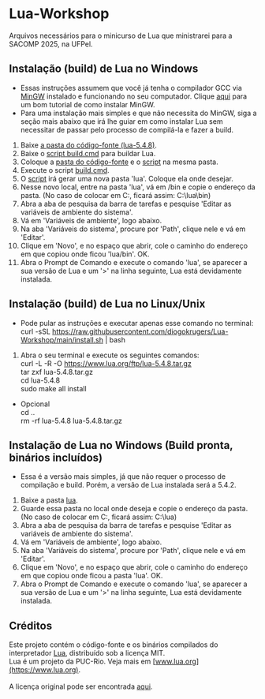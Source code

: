 # Lua-Workshop
Arquivos necessários para o minicurso de Lua que ministrarei para a SACOMP 2025, na UFPel.

## Instalação (build) de Lua no Windows
- Essas instruções assumem que você já tenha o compilador GCC via [MinGW](https://sourceforge.net/projects/mingw) instalado e funcionando no seu computador. Clique [aqui](https://www.youtube.com/watch?v=rUmfHM1JwLc) para um bom tutorial de como instalar MinGW. <br>
- Para uma instalação mais simples e que não necessita do MinGW, siga a seção mais abaixo que irá lhe guiar em como instalar Lua sem necessitar de passar pelo processo de compilá-la e fazer a build. <br>
1. Baixe [a pasta do código-fonte (lua-5.4.8)](lua-5.4.8). <br>
2. Baixe o [script build.cmd](build.cmd) para buildar Lua. <br>
3. Coloque a [pasta do código-fonte](lua-5.4.8) e o [script](build.cmd) na mesma pasta. <br>
4. Execute o script [build.cmd](build.cmd). <br>
5. O [script](build.cmd) irá gerar uma nova pasta 'lua'. Coloque ela onde desejar. <br>
6. Nesse novo local, entre na pasta 'lua', vá em /bin e copie o endereço da pasta. (No caso de colocar em C:, ficará assim: C:\lua\bin) <br>
7. Abra a aba de pesquisa da barra de tarefas e pesquise 'Editar as variáveis de ambiente do sistema'. <br>
8. Vá em 'Variáveis de ambiente', logo abaixo. <br>
9. Na aba 'Variáveis do sistema', procure por 'Path', clique nele e vá em 'Editar'. <br>
10. Clique em 'Novo', e no espaço que abrir, cole o caminho do endereço em que copiou onde ficou 'lua/bin'. OK. <br>
11. Abra o Prompt de Comando e execute o comando 'lua', se aparecer a sua versão de Lua e um '>' na linha seguinte, Lua está devidamente instalada. <br>

## Instalação (build) de Lua no Linux/Unix
- Pode pular as instruções e executar apenas esse comando no terminal:<br>curl -sSL https://raw.githubusercontent.com/diogokrugers/Lua-Workshop/main/install.sh | bash <br>
1. Abra o seu terminal e execute os seguintes comandos: <br>
curl -L -R -O https://www.lua.org/ftp/lua-5.4.8.tar.gz <br>
tar zxf lua-5.4.8.tar.gz <br>
cd lua-5.4.8 <br> 
sudo make all install <br>
- Opcional <br>
cd .. <br>
rm -rf lua-5.4.8 lua-5.4.8.tar.gz <br>

## Instalação de Lua no Windows (Build pronta, binários incluídos)
- Essa é a versão mais simples, já que não requer o processo de compilação e build. Porém, a versão de Lua instalada será a 5.4.2. <br>
1. Baixe a pasta [lua](lua). <br>
2. Guarde essa pasta no local onde deseja e copie o endereço da pasta. (No caso de colocar em C:, ficará assim: C:\lua) <br>
3. Abra a aba de pesquisa da barra de tarefas e pesquise 'Editar as variáveis de ambiente do sistema'. <br>
4. Vá em 'Variáveis de ambiente', logo abaixo. <br>
5. Na aba 'Variáveis do sistema', procure por 'Path', clique nele e vá em 'Editar'. <br>
6. Clique em 'Novo', e no espaço que abrir, cole o caminho do endereço em que copiou onde ficou a pasta 'lua'. OK. <br>
7. Abra o Prompt de Comando e execute o comando 'lua', se aparecer a sua versão de Lua e um '>' na linha seguinte, Lua está devidamente instalada. <br>


## Créditos
Este projeto contém o código-fonte e os binários compilados do interpretador [Lua](https://www.lua.org/), distribuído sob a licença MIT. <br>
Lua é um projeto da PUC-Rio. Veja mais em [www.lua.org](https://www.lua.org). <br> 
<br>
A licença original pode ser encontrada [aqui](https://www.lua.org/license.html). <br>

